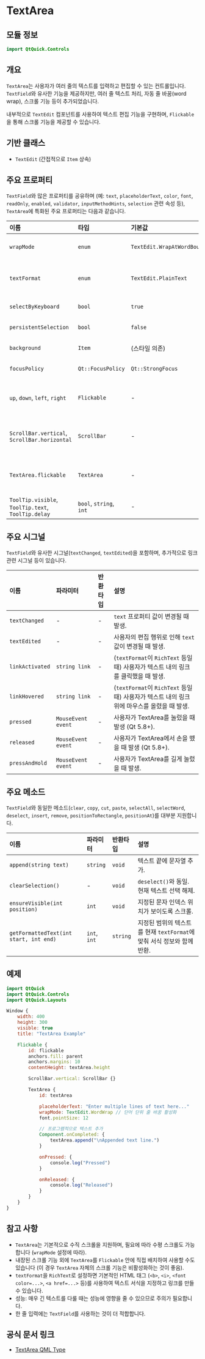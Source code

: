 # TextArea

## 모듈 정보

```qml
import QtQuick.Controls
```

## 개요

`TextArea`는 사용자가 여러 줄의 텍스트를 입력하고 편집할 수 있는 컨트롤입니다. `TextField`와 유사한 기능을 제공하지만, 여러 줄 텍스트 처리, 자동 줄 바꿈(word wrap), 스크롤 기능 등이 추가되었습니다.

내부적으로 `TextEdit` 컴포넌트를 사용하여 텍스트 편집 기능을 구현하며, `Flickable`을 통해 스크롤 기능을 제공할 수 있습니다.

## 기반 클래스

*   `TextEdit` (간접적으로 `Item` 상속)

## 주요 프로퍼티

`TextField`와 많은 프로퍼티를 공유하며 (예: `text`, `placeholderText`, `color`, `font`, `readOnly`, `enabled`, `validator`, `inputMethodHints`, `selection` 관련 속성 등), `TextArea`에 특화된 주요 프로퍼티는 다음과 같습니다.

| 이름             | 타입        | 기본값                  | 설명                                                                                                                          |
| :--------------- | :---------- | :---------------------- | :---------------------------------------------------------------------------------------------------------------------------- |
| `wrapMode`       | `enum`      | `TextEdit.WrapAtWordBoundaryOrAnywhere` | 텍스트 줄 바꿈 방식 (`NoWrap`, `WordWrap`, `WrapAnywhere`, `WrapAtWordBoundaryOrAnywhere`).                                       |
| `textFormat`     | `enum`      | `TextEdit.PlainText`   | 입력 및 표시되는 텍스트 형식 (`PlainText`, `RichText`, `StyledText`, `AutoText`). `RichText`는 기본적인 HTML 서식 지원.             |
| `selectByKeyboard`| `bool`     | `true`                  | 키보드(Shift + 화살표 등)로 텍스트를 선택할 수 있는지 여부.                                                                       |
| `persistentSelection`| `bool` | `false`                 | 포커스를 잃어도 텍스트 선택 상태를 유지할지 여부.                                                                                |
| `background`     | `Item`      | (스타일 의존)          | `TextArea`의 배경 아이템. 스타일 커스터마이징에 사용.                                                                           |
| `focusPolicy`    | `Qt::FocusPolicy`| `Qt::StrongFocus`       | `TextArea`가 키보드 포커스를 받는 방식.                                                                                        |
| `up`, `down`, `left`, `right` | `Flickable` | -                       | (읽기 전용) 내부 `Flickable`의 관련 프로퍼티 접근자 (예: `up.atYBeginning`, `left.atXEnd`). 스크롤 상태 확인에 사용될 수 있음. |
| `ScrollBar.vertical`, `ScrollBar.horizontal` | `ScrollBar` | - | 내부 스크롤바 컴포넌트 (스타일에서 제공 시). `TextArea` 외부에서 스크롤바를 연결하거나 제어할 때 사용 가능.                      |
| `TextArea.flickable` | `TextArea`| -                      | (Attached Property) `TextArea`를 `Flickable` 안에 배치했을 때, `Flickable`에서 `TextArea` 객체에 접근하기 위한 속성.             |
| `ToolTip.visible`, `ToolTip.text`, `ToolTip.delay` | `bool`, `string`, `int` | - | `TextArea`에 마우스를 올렸을 때 표시될 툴팁 설정.                                                                              |

## 주요 시그널

`TextField`와 유사한 시그널(`textChanged`, `textEdited`)을 포함하며, 추가적으로 링크 관련 시그널 등이 있습니다.

| 이름            | 파라미터 | 반환타입 | 설명                                                                               |
| :-------------- | :------- | :------- | :--------------------------------------------------------------------------------- |
| `textChanged`   | -        | -        | `text` 프로퍼티 값이 변경될 때 발생.                                                 |
| `textEdited`    | -        | -        | 사용자의 편집 행위로 인해 `text` 값이 변경될 때 발생.                                |
| `linkActivated` | `string link` | -      | (`textFormat`이 `RichText` 등일 때) 사용자가 텍스트 내의 링크를 클릭했을 때 발생. |
| `linkHovered`   | `string link` | -      | (`textFormat`이 `RichText` 등일 때) 사용자가 텍스트 내의 링크 위에 마우스를 올렸을 때 발생. |
| `pressed`       | `MouseEvent event` | - | 사용자가 TextArea를 눌렀을 때 발생 (Qt 5.8+).                                 |
| `released`      | `MouseEvent event` | - | 사용자가 TextArea에서 손을 뗐을 때 발생 (Qt 5.8+).                               |
| `pressAndHold`  | `MouseEvent event` | - | 사용자가 TextArea를 길게 눌렀을 때 발생.                                        |

## 주요 메소드

`TextField`와 동일한 메소드(`clear`, `copy`, `cut`, `paste`, `selectAll`, `selectWord`, `deselect`, `insert`, `remove`, `positionToRectangle`, `positionAt`)를 대부분 지원합니다.

| 이름                | 파라미터 | 반환타입 | 설명                                                               |
| :------------------ | :------- | :------- | :----------------------------------------------------------------- |
| `append(string text)`| `string`| `void`  | 텍스트 끝에 문자열 추가.                                           |
| `clearSelection()`  | -        | `void`  | `deselect()`와 동일. 현재 텍스트 선택 해제.                         |
| `ensureVisible(int position)`| `int` | `void` | 지정된 문자 인덱스 위치가 보이도록 스크롤.                           |
| `getFormattedText(int start, int end)` | `int`, `int` | `string`| 지정된 범위의 텍스트를 현재 `textFormat`에 맞춰 서식 정보와 함께 반환. |

## 예제

```qml
import QtQuick
import QtQuick.Controls
import QtQuick.Layouts

Window {
    width: 400
    height: 300
    visible: true
    title: "TextArea Example"

    Flickable {
        id: flickable
        anchors.fill: parent
        anchors.margins: 10
        contentHeight: textArea.height

        ScrollBar.vertical: ScrollBar {}

        TextArea {
            id: textArea

            placeholderText: "Enter multiple lines of text here..."
            wrapMode: TextEdit.WordWrap // 단어 단위 줄 바꿈 활성화
            font.pointSize: 12

            // 프로그램적으로 텍스트 추가
            Component.onCompleted: {
                textArea.append("\nAppended text line.")
            }

            onPressed: {
                console.log("Pressed")
            }

            onReleased: {
                console.log("Released")
            }
        }
    }
}
```

## 참고 사항

*   `TextArea`는 기본적으로 수직 스크롤을 지원하며, 필요에 따라 수평 스크롤도 가능합니다 (`wrapMode` 설정에 따라).
*   내장된 스크롤 기능 외에 `TextArea`를 `Flickable` 안에 직접 배치하여 사용할 수도 있습니다 (이 경우 `TextArea` 자체의 스크롤 기능은 비활성화하는 것이 좋음).
*   `textFormat`을 `RichText`로 설정하면 기본적인 HTML 태그 (`<b>`, `<i>`, `<font color=...>`, `<a href=...>` 등)를 사용하여 텍스트 서식을 지정하고 링크를 만들 수 있습니다.
*   성능: 매우 긴 텍스트를 다룰 때는 성능에 영향을 줄 수 있으므로 주의가 필요합니다.
*   한 줄 입력에는 `TextField`를 사용하는 것이 더 적합합니다. 

## 공식 문서 링크

*   [TextArea QML Type ](https://doc.qt.io/qt-6/qml-qtquick-controls-textarea.html) 